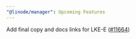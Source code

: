 ```yaml
---
"@linode/manager": Upcoming Features
---
```


Add final copy and docs links for LKE-E ([#11664](https://github.com/linode/manager/pull/11664))
